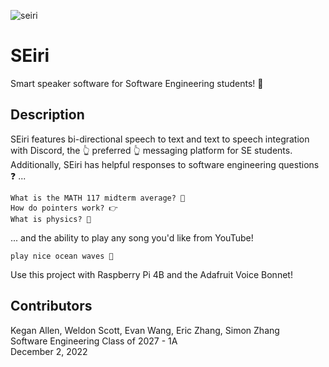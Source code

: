 ![seiri](https://cdn.discordapp.com/attachments/1035171184528064625/1048410829869035590/Screen_Shot_2022-12-02_at_8.29.25_PM.png)
# SEiri 

Smart speaker software for Software Engineering students! 🧠
## Description
SEiri features bi-directional speech to text and text to speech integration with Discord, the 👆 preferred 👆 messaging platform for SE students. Additionally, SEiri has helpful responses to software engineering questions ❓ ...

```
What is the MATH 117 midterm average? 📐
How do pointers work? 👉
What is physics? 💫
```

... and the ability to play any song you'd like from YouTube!

```
play nice ocean waves 🎵
```
Use this project with Raspberry Pi 4B and the Adafruit Voice Bonnet!

## Contributors
Kegan Allen, Weldon Scott, Evan Wang, Eric Zhang, Simon Zhang \
Software Engineering Class of 2027 - 1A \
December 2, 2022
